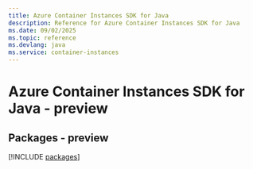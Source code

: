 ```yaml
---
title: Azure Container Instances SDK for Java
description: Reference for Azure Container Instances SDK for Java
ms.date: 09/02/2025
ms.topic: reference
ms.devlang: java
ms.service: container-instances
---
```

# Azure Container Instances SDK for Java - preview
## Packages - preview
[!INCLUDE [packages](container-instances-index.md)]